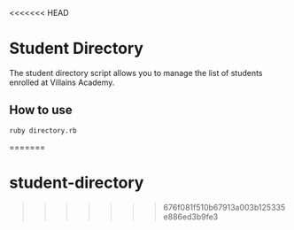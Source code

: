 <<<<<<< HEAD
# Student Directory #

The student directory script allows you to manage the list of students enrolled at Villains Academy.

## How to use ##

```shell
ruby directory.rb
```
=======
# student-directory
>>>>>>> 676f081f510b67913a003b125335e886ed3b9fe3
